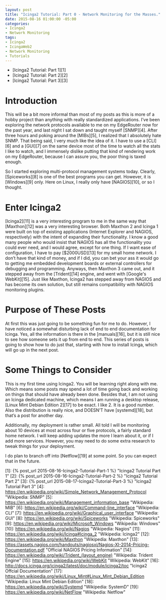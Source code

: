 ```yaml
---
layout: post
title: "Icinga2 Tutorial: Part 0 - Network Monitoring for the Masses."
date: 2015-08-16 01:00:00 -05:00
categories:
- Icinga2
- Network Monitoring
tags:
- Icinga2
- IcingaWeb2
- Network Monitoring
- Tutorials
---
```

* [Icinga2 Tutorial: Part 1][1]
* [Icinga2 Tutorial: Part 2][2]
* [Icinga2 Tutorial: Part 3][3]

Introduction
============
This will be a bit more informal than most of my posts as this is more of a
hobby project than anything with really standardized applications. I’ve been
exploring the network protocols available to me on my EdgeRouter now for the
past year, and last night I sat down and taught myself [SNMP][4]. After three
hours and poking around the [MIBs][5], I realized that I absolutely hate SNMP.
That being said, I very much like the idea of it. I have to use a [CLI][6] and
a [GUI][7] on the same device most of the time to watch all the stats I like to
watch, and I immensely dislike putting that kind of rendering work on my
EdgeRouter, because I can assure you, the poor thing is taxed enough.

So I started exploring multi-protocol management systems today. Clearly,
[Spiceworks][8] is one of the best programs you can get. However, it is
[Windows][9] only. Here on Linux, I really only have [NAGIOS][10], or so I
thought.

Enter Icinga2
=============
[Icinga2][11] is a very interesting program to me in the same way that
[Maxthon][12] was a very interesting browser. Both Maxthon 2 and Icinga 1 were
built on top of existing applications (Internet Explorer and NAGIOS,
respectively) with the  intent of expanding their functionality. I know a good
many people who would insist that NAGIOS has all the functionality you could
ever need, and I would agree, except for one thing. If I want ease of
configuration, I have to pay [$2000USD][13] for my small home network. I don’t
have that kind of money, and if I did, you can bet your ass it would go to
getting me embedded development boards or external controllers for debugging
and programming. Anyways, then Maxthon 3 came out, and it stepped away from the
[Trident][14] engine, and went with [Google's WebKit][15]. Just like Maxthon,
Icinga2 has stepped away from NAGIOS and has become its own solution, but still
remains compatibility with NAGIOS monitoring plugins.

Purpose of These Posts
======================
At first this was just going to be something fun for me to do. However, I have
noticed a somewhat disturbing lack of end to end documentation for Icinga.
Yes, all the information is there in the [manuals][16], but it is still nice to
see how someone sets it up from end to end. This series of posts is going to
show how to do just that, starting with how to install Icinga, which will go up
in the next post.

Some Things to Consider
=======================
This is my first time using Icinga2. You will be learning right along with me.
Which means some posts may spend a lot of time going back and working on things
that should have already been done. Besides that, I am not using an Icinga
dedicated machine, which means I am running a desktop release,
[Linux Mint Debian Edition 2][17] to be exact. I like 2. It is a good number.
Also the distribution is really nice, and DOESN’T have [systemd][18], but
that’s a post for another day.

Additionally, my deployment is rather small. All told I will be monitoring
about 10 devices at most across four or five protocols, a fairly standard home
network. I will keep adding updates the more I learn about it, or if I add more
services. However, you may need to do some extra research to tweak things for
your deployment.

I do plan to branch off into [Netflow][19] at some point. So you can expect
that in the future.

[1]:  {% post_url 2015-08-16-Icinga2-Tutorial-Part-1 %} "Icinga2 Tutorial Part 1"
[2]:  {% post_url 2015-08-16-Icinga2-Tutorial-Part-2 %} "Icinga2 Tutorial Part 2"
[3]:  {% post_url 2015-08-17-Icinga2-Tutorial-Part-3 %} "Icinga2 Tutorial Part 3"
[4]:  https://en.wikipedia.org/wiki/Simple_Network_Management_Protocol "Wikipedia: SNMP"
[5]:  https://en.wikipedia.org/wiki/Management_information_base "Wikipedia: MIB"
[6]:  https://en.wikipedia.org/wiki/Command-line_interface "Wikipedia: CLI"
[7]:  https://en.wikipedia.org/wiki/Graphical_user_interface "Wikipedia: GUI"
[8]:  https://en.wikipedia.org/wiki/Spiceworks "Wikipedia: Spiceworks"
[9]:  https://en.wikipedia.org/wiki/Microsoft_Windows "Wikipedia: Windows"
[10]: https://en.wikipedia.org/wiki/Nagios "Wikipedia: Nagios"
[11]: https://en.wikipedia.org/wiki/Icinga#Icinga_2 "Wikipedia: Icinga2"
[12]: https://en.wikipedia.org/wiki/Maxthon "Wikipedia: Maxthon"
[13]: https://assets.nagios.com/handouts/nagiosxi/Nagios-XI-2014-Pricing-Documentation.pdf "Official NAGIOS Pricing Information"
[14]: https://en.wikipedia.org/wiki/Trident_(layout_engine) "Wikipedia: Trident Engine"
[15]: https://en.wikipedia.org/wiki/WebKit "Wikipedia: WebKit"
[16]: http://docs.icinga.org/icinga2/latest/doc/module/icinga2/toc "Icinga2 Offcial Documentation"
[17]: https://en.wikipedia.org/wiki/Linux_Mint#Linux_Mint_Debian_Edition "Wikipedia: Linux Mint Debian Edition"
[18]: https://en.wikipedia.org/wiki/Systemd "Wikipedia: SystemD"
[19]: https://en.wikipedia.org/wiki/NetFlow "Wikipedia: Netflow"

